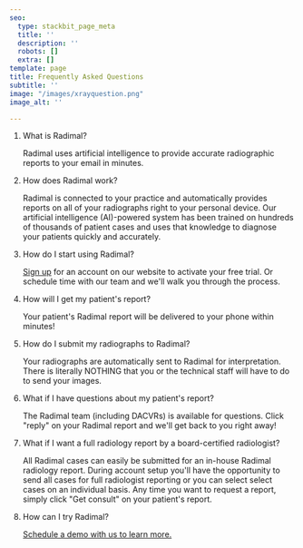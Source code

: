 ```yaml
---
seo:
  type: stackbit_page_meta
  title: ''
  description: ''
  robots: []
  extra: []
template: page
title: Frequently Asked Questions
subtitle: ''
image: "/images/xrayquestion.png"
image_alt: ''

---
```

1. What is Radimal?

   Radimal uses artificial intelligence to provide accurate radiographic reports to your email in minutes.
2. How does Radimal work?

   Radimal is connected to your practice and automatically provides reports on all of your radiographs right to your personal device. Our artificial intelligence (AI)-powered system has been trained on hundreds of thousands of patient cases and uses that knowledge to diagnose your patients quickly and accurately.
3. How do I start using Radimal?

   [Sign up](https://radimal.us.auth0.com/login?state=g6Fo2SBUQzZNOURjMmNBUXpwa2dIZkJvN2ltZFJrRlZRVDhMMqN0aWTZIFVwam9wRWR0NkJFYWtidkFyLU5FUUNmMDFtaWNDekUzo2NpZNkgOUtvVzJpeUpBR0hyZGxEemNLZXd6UTlRWndsdHFycUw&client=9KoW2iyJAGHrdlDzcKewzQ9QZwltqrqL&protocol=oauth2&audience=hasura&redirect_uri=https%3A%2F%2Fvet.radimal.ai%2Fdicom-setup&scope=openid%20profile%20email&response_type=code&response_mode=query&nonce=QjVqOHVVVVU2N1dCSjNpQ1FjTnJFcjRnUXp5SFJvV1VfaDRIV0pPYlpOOA%3D%3D&code_challenge=Ir4YO5tpvZpE3qXj7Kv6WFB5lnJa6aVjvbtDuqcYzs0&code_challenge_method=S256&auth0Client=eyJuYW1lIjoiYXV0aDAtcmVhY3QiLCJ2ZXJzaW9uIjoiMS4yLjAifQ%3D%3D "Sign up") for an account on our website to activate your free trial. Or schedule time with our team and we'll walk you through the process.
4. How will I get my patient's report?

   Your patient's Radimal report will be delivered to your phone within minutes!
5. How do I submit my radiographs to Radimal?

   Your radiographs are automatically sent to Radimal for interpretation. There is literally NOTHING that you or the technical staff  will have to do to send your images.
6. What if I have questions about my patient's report?

   The Radimal team (including DACVRs) is available for questions. Click "reply" on your Radimal report and we'll get back to you right away!
7. What if I want a full radiology report by a board-certified radiologist?

   All Radimal cases can easily be submitted for an in-house Radimal radiology report. During account setup you'll have the opportunity to send all cases for full radiologist reporting or you can select select cases on an individual basis. Any time you want to request a report, simply click "Get consult" on your patient's report.
8. How can I try Radimal?

   [Schedule a demo with us to learn more.](https://www.radimal.ai/signup/)